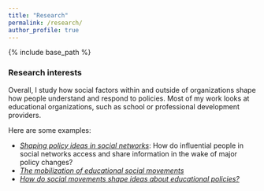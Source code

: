 ```yaml
---
title: "Research"
permalink: /research/
author_profile: true
---
```


{% include base_path %}

### Research interests

Overall, I study how social factors within and outside of organizations shape how people understand and respond to policies. Most of my work looks at educational organizations, such as school or professional development providers.

Here are some examples:

  - [_Shaping policy ideas in social networks_](https://ramorel.github.io/publication/access_activation_and_influence): How do influential people in social networks access and share information in the wake of major policy changes? 
  - [_The mobilization of educational social movements_](https://ramorel.github.io/research/dissertation/)
  - [_How do social movements shape ideas about educational policies?_](https://ramorel.github.io/research/dissertation/)
